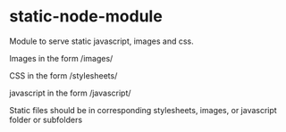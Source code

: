# static-node-module

Module to serve static javascript, images and css.

Images in the form /images/<filename>

CSS in the form /stylesheets/<filename>

javascript in the form /javascript/<filename>

Static files should be in corresponding stylesheets, images, or javascript folder or subfolders
